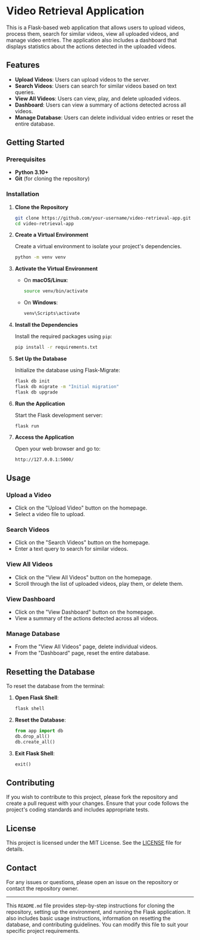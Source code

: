 # Video Retrieval Application

This is a Flask-based web application that allows users to upload videos, process them, search for similar videos, view all uploaded videos, and manage video entries. The application also includes a dashboard that displays statistics about the actions detected in the uploaded videos.

## Features

- **Upload Videos**: Users can upload videos to the server.
- **Search Videos**: Users can search for similar videos based on text queries.
- **View All Videos**: Users can view, play, and delete uploaded videos.
- **Dashboard**: Users can view a summary of actions detected across all videos.
- **Manage Database**: Users can delete individual video entries or reset the entire database.

## Getting Started

### Prerequisites

- **Python 3.10+**
- **Git** (for cloning the repository)

### Installation

1. **Clone the Repository**

   ```sh
   git clone https://github.com/your-username/video-retrieval-app.git
   cd video-retrieval-app
   ```

2. **Create a Virtual Environment**

   Create a virtual environment to isolate your project's dependencies.

   ```sh
   python -m venv venv
   ```

3. **Activate the Virtual Environment**

   - On **macOS/Linux**:
     ```sh
     source venv/bin/activate
     ```
   - On **Windows**:
     ```sh
     venv\Scripts\activate
     ```

4. **Install the Dependencies**

   Install the required packages using `pip`:

   ```sh
   pip install -r requirements.txt
   ```

5. **Set Up the Database**

   Initialize the database using Flask-Migrate:

   ```sh
   flask db init
   flask db migrate -m "Initial migration"
   flask db upgrade
   ```

6. **Run the Application**

   Start the Flask development server:

   ```sh
   flask run
   ```

7. **Access the Application**

   Open your web browser and go to:

   ```
   http://127.0.0.1:5000/
   ```

## Usage

### Upload a Video

- Click on the "Upload Video" button on the homepage.
- Select a video file to upload.

### Search Videos

- Click on the "Search Videos" button on the homepage.
- Enter a text query to search for similar videos.

### View All Videos

- Click on the "View All Videos" button on the homepage.
- Scroll through the list of uploaded videos, play them, or delete them.

### View Dashboard

- Click on the "View Dashboard" button on the homepage.
- View a summary of the actions detected across all videos.

### Manage Database

- From the "View All Videos" page, delete individual videos.
- From the "Dashboard" page, reset the entire database.

## Resetting the Database

To reset the database from the terminal:

1. **Open Flask Shell**:

   ```sh
   flask shell
   ```

2. **Reset the Database**:

   ```python
   from app import db
   db.drop_all()
   db.create_all()
   ```

3. **Exit Flask Shell**:

   ```python
   exit()
   ```

## Contributing

If you wish to contribute to this project, please fork the repository and create a pull request with your changes. Ensure that your code follows the project's coding standards and includes appropriate tests.

## License

This project is licensed under the MIT License. See the [LICENSE](LICENSE) file for details.

## Contact

For any issues or questions, please open an issue on the repository or contact the repository owner.

---

This `README.md` file provides step-by-step instructions for cloning the repository, setting up the environment, and running the Flask application. It also includes basic usage instructions, information on resetting the database, and contributing guidelines. You can modify this file to suit your specific project requirements.
